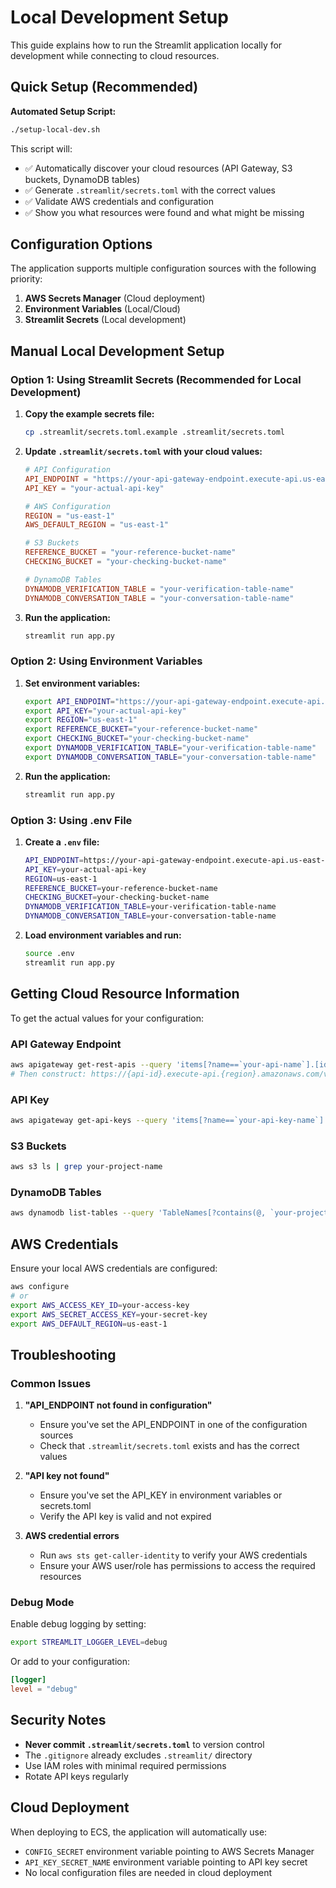 # Local Development Setup

This guide explains how to run the Streamlit application locally for development while connecting to cloud resources.

## Quick Setup (Recommended)

**Automated Setup Script:**
```bash
./setup-local-dev.sh
```

This script will:
- ✅ Automatically discover your cloud resources (API Gateway, S3 buckets, DynamoDB tables)
- ✅ Generate `.streamlit/secrets.toml` with the correct values
- ✅ Validate AWS credentials and configuration
- ✅ Show you what resources were found and what might be missing

## Configuration Options

The application supports multiple configuration sources with the following priority:

1. **AWS Secrets Manager** (Cloud deployment)
2. **Environment Variables** (Local/Cloud)
3. **Streamlit Secrets** (Local development)

## Manual Local Development Setup

### Option 1: Using Streamlit Secrets (Recommended for Local Development)

1. **Copy the example secrets file:**
   ```bash
   cp .streamlit/secrets.toml.example .streamlit/secrets.toml
   ```

2. **Update `.streamlit/secrets.toml` with your cloud values:**
   ```toml
   # API Configuration
   API_ENDPOINT = "https://your-api-gateway-endpoint.execute-api.us-east-1.amazonaws.com/v1"
   API_KEY = "your-actual-api-key"

   # AWS Configuration
   REGION = "us-east-1"
   AWS_DEFAULT_REGION = "us-east-1"

   # S3 Buckets
   REFERENCE_BUCKET = "your-reference-bucket-name"
   CHECKING_BUCKET = "your-checking-bucket-name"

   # DynamoDB Tables
   DYNAMODB_VERIFICATION_TABLE = "your-verification-table-name"
   DYNAMODB_CONVERSATION_TABLE = "your-conversation-table-name"
   ```

3. **Run the application:**
   ```bash
   streamlit run app.py
   ```

### Option 2: Using Environment Variables

1. **Set environment variables:**
   ```bash
   export API_ENDPOINT="https://your-api-gateway-endpoint.execute-api.us-east-1.amazonaws.com/v1"
   export API_KEY="your-actual-api-key"
   export REGION="us-east-1"
   export REFERENCE_BUCKET="your-reference-bucket-name"
   export CHECKING_BUCKET="your-checking-bucket-name"
   export DYNAMODB_VERIFICATION_TABLE="your-verification-table-name"
   export DYNAMODB_CONVERSATION_TABLE="your-conversation-table-name"
   ```

2. **Run the application:**
   ```bash
   streamlit run app.py
   ```

### Option 3: Using .env File

1. **Create a `.env` file:**
   ```bash
   API_ENDPOINT=https://your-api-gateway-endpoint.execute-api.us-east-1.amazonaws.com/v1
   API_KEY=your-actual-api-key
   REGION=us-east-1
   REFERENCE_BUCKET=your-reference-bucket-name
   CHECKING_BUCKET=your-checking-bucket-name
   DYNAMODB_VERIFICATION_TABLE=your-verification-table-name
   DYNAMODB_CONVERSATION_TABLE=your-conversation-table-name
   ```

2. **Load environment variables and run:**
   ```bash
   source .env
   streamlit run app.py
   ```

## Getting Cloud Resource Information

To get the actual values for your configuration:

### API Gateway Endpoint
```bash
aws apigateway get-rest-apis --query 'items[?name==`your-api-name`].[id,name]' --output table
# Then construct: https://{api-id}.execute-api.{region}.amazonaws.com/v1
```

### API Key
```bash
aws apigateway get-api-keys --query 'items[?name==`your-api-key-name`].value' --output text
```

### S3 Buckets
```bash
aws s3 ls | grep your-project-name
```

### DynamoDB Tables
```bash
aws dynamodb list-tables --query 'TableNames[?contains(@, `your-project-name`)]' --output table
```

## AWS Credentials

Ensure your local AWS credentials are configured:

```bash
aws configure
# or
export AWS_ACCESS_KEY_ID=your-access-key
export AWS_SECRET_ACCESS_KEY=your-secret-key
export AWS_DEFAULT_REGION=us-east-1
```

## Troubleshooting

### Common Issues

1. **"API_ENDPOINT not found in configuration"**
   - Ensure you've set the API_ENDPOINT in one of the configuration sources
   - Check that `.streamlit/secrets.toml` exists and has the correct values

2. **"API key not found"**
   - Ensure you've set the API_KEY in environment variables or secrets.toml
   - Verify the API key is valid and not expired

3. **AWS credential errors**
   - Run `aws sts get-caller-identity` to verify your AWS credentials
   - Ensure your AWS user/role has permissions to access the required resources

### Debug Mode

Enable debug logging by setting:
```bash
export STREAMLIT_LOGGER_LEVEL=debug
```

Or add to your configuration:
```toml
[logger]
level = "debug"
```

## Security Notes

- **Never commit `.streamlit/secrets.toml`** to version control
- The `.gitignore` already excludes `.streamlit/` directory
- Use IAM roles with minimal required permissions
- Rotate API keys regularly

## Cloud Deployment

When deploying to ECS, the application will automatically use:
- `CONFIG_SECRET` environment variable pointing to AWS Secrets Manager
- `API_KEY_SECRET_NAME` environment variable pointing to API key secret
- No local configuration files are needed in cloud deployment
